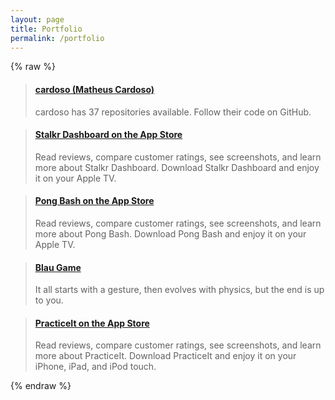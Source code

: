 ```yaml
---
layout: page
title: Portfolio
permalink: /portfolio
---
```

{% raw %}

<blockquote class="embedly-card"><h4><a href="http://github.com/cardoso">cardoso (Matheus Cardoso)</a></h4><p>cardoso has 37 repositories available. Follow their code on GitHub.</p></blockquote>
<script async src="//cdn.embedly.com/widgets/platform.js" charset="UTF-8"></script>

<blockquote class="embedly-card"><h4><a href="https://itunes.apple.com/us/app/stalkr-dashboard/id1214212674?mt=8">Stalkr Dashboard on the App Store</a></h4><p>Read reviews, compare customer ratings, see screenshots, and learn more about Stalkr Dashboard. Download Stalkr Dashboard and enjoy it on your Apple TV.</p></blockquote>
<script src="//cdn.embedly.com/widgets/platform.js" charset="UTF-8"></script>

<blockquote class="embedly-card"><h4><a href="https://itunes.apple.com/us/app/pong-bash/id1214024996?mt=8">Pong Bash on the App Store</a></h4><p>Read reviews, compare customer ratings, see screenshots, and learn more about Pong Bash. Download Pong Bash and enjoy it on your Apple TV.</p></blockquote>
<script src="//cdn.embedly.com/widgets/platform.js" charset="UTF-8"></script>

<blockquote class="embedly-card"><h4><a href="http://blaugame.com">Blau Game</a></h4><p>It all starts with a gesture, then evolves with physics, but the end is up to you.</p></blockquote>
<script src="//cdn.embedly.com/widgets/platform.js" charset="UTF-8"></script>

<blockquote onload="killembedly();" class="embedly-card"><h4><a href="https://itunes.apple.com/us/app/practiceit/id1118984457?mt=8&ign-mpt=uo%3D4">PracticeIt on the App Store</a></h4><p>Read reviews, compare customer ratings, see screenshots, and learn more about PracticeIt. Download PracticeIt and enjoy it on your iPhone, iPad, and iPod touch.</p></blockquote>
<script src="//cdn.embedly.com/widgets/platform.js" charset="UTF-8"></script>
{% endraw %}
